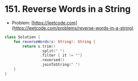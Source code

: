 # 151. Reverse Words in a String

- Problem: [https://leetcode.com](https://leetcode.com/problems/reverse-words-in-a-string)

```kotlin
class Solution {
    fun reverseWords(s: String): String {
        return s.trim()
                .split(" ")
                .filter { it != ""}
                .reversed()
                .joinToString(" ")
    }
}
```
